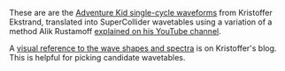 These are are the [Adventure Kid single-cycle waveforms](https://www.adventurekid.se/akrt/waveforms/adventure-kid-waveforms/) from Kristoffer Ekstrand, translated into SuperCollider wavetables using a variation of a method Alik Rustamoff [explained on his YouTube channel](https://www.youtube.com/watch?v=S9fmNHgUKzc&list=PLXCUkMwOEWQtB-leHHSexTizzcACdozp9&index=5). 

A [visual reference to the wave shapes and spectra](https://www.adventurekid.se/AKRTfiles/AKWF/view/waveforms_index.html) is on Kristoffer's blog. This is helpful for picking candidate wavetables.

